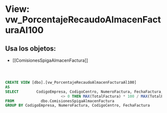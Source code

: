 # View: vw_PorcentajeRecaudoAlmacenFacturaAl100

## Usa los objetos:
- [[ComisionesSpigaAlmacenFactura]]

```sql



CREATE VIEW [dbo].[vw_PorcentajeRecaudoAlmacenFacturaAl100]
AS
SELECT        CodigoEmpresa, CodigoCentro, NumeroFactura, FechaFactura, MAX(TotalFactura) AS TotalFactura, MAX(TotalFactura) AS ImporteEfecto, CASE WHEN MAX(TotalFactura) 
                         <> 0 THEN MAX(TotalFactura) * 100 / MAX(TotalFactura) ELSE 0 END AS PorcentajeRecaudo
FROM            dbo.ComisionesSpigaAlmacenFactura
GROUP BY CodigoEmpresa, NumeroFactura, CodigoCentro, FechaFactura






```
